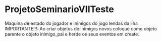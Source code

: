 # ProjetoSeminarioVIITeste
 Maquina de estado do jogador e inimigos do jogo lendas da ilha
 IMPORTANTE!!!: Ao criar objetos de inimigos novos coloque como objeto parente o objeto inimigo_pai
 e herde os seus eventos em create.
